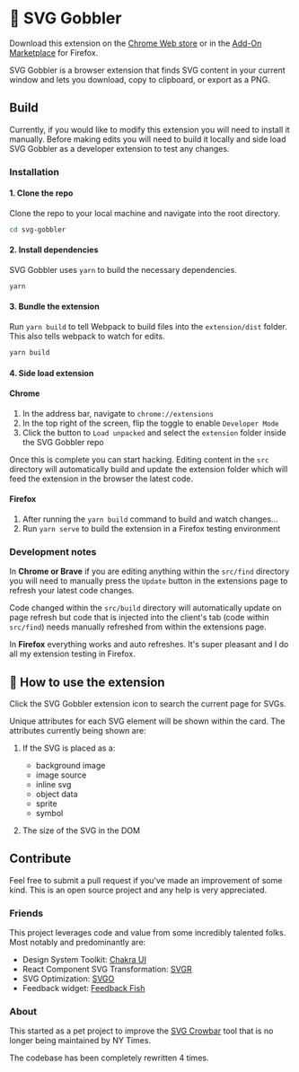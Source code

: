 # 👋 SVG Gobbler

Download this extension on the [Chrome Web store](https://chrome.google.com/webstore/detail/svg-gobbler/mpbmflcodadhgafbbakjeahpandgcbch?hl=en-US&authuser=0) or in the [Add-On Marketplace](https://addons.mozilla.org/en-US/firefox/addon/svg-gobbler/) for Firefox.

SVG Gobbler is a browser extension that finds SVG content in your current window and lets you download, copy to clipboard, or export as a PNG.

## Build

Currently, if you would like to modify this extension you will need to install it manually. Before making edits you will need to build it locally and side load SVG Gobbler as a developer extension to test any changes.

### Installation

#### 1. Clone the repo

Clone the repo to your local machine and navigate into the root directory.

```bash
cd svg-gobbler
```

#### 2. Install dependencies

SVG Gobbler uses `yarn` to build the necessary dependencies.

```bash
yarn
```

#### 3. Bundle the extension

Run `yarn build` to tell Webpack to build files into the `extension/dist` folder. This also tells webpack to watch for edits.

```bash
yarn build
```

#### 4. Side load extension

#### Chrome

1. In the address bar, navigate to `chrome://extensions`
1. In the top right of the screen, flip the toggle to enable `Developer Mode`
1. Click the button to `Load unpacked` and select the `extension` folder inside the SVG Gobbler repo

Once this is complete you can start hacking. Editing content in the `src` directory will automatically build and update the extension folder which will feed the extension in the browser the latest code.

#### Firefox

1. After running the `yarn build` command to build and watch changes...
1. Run `yarn serve` to build the extension in a Firefox testing environment

### Development notes

In **Chrome or Brave** if you are editing anything within the `src/find` directory you will need to manually press the `Update` button in the extensions page to refresh your latest code changes.

Code changed within the `src/build` directory will automatically update on page refresh but code that is injected into the client's tab (code within `src/find`) needs manually refreshed from within the extensions page.

In **Firefox** everything works and auto refreshes. It's super pleasant and I do all my extension testing in Firefox.

## 🎉 How to use the extension

Click the SVG Gobbler extension icon to search the current page for SVGs.

Unique attributes for each SVG element will be shown within the card. The attributes currently being shown are:

1. If the SVG is placed as a:

   - background image
   - image source
   - inline svg
   - object data
   - sprite
   - symbol

2. The size of the SVG in the DOM

## Contribute

Feel free to submit a pull request if you've made an improvement of some kind. This is an open source project and any help is very appreciated.

### Friends

This project leverages code and value from some incredibly talented folks. Most notably and predominantly are:

- Design System Toolkit: [Chakra UI](https://chakra-ui.com/)
- React Component SVG Transformation: [SVGR](https://react-svgr.com/)
- SVG Optimization: [SVGO](https://github.com/svg/svgo)
- Feedback widget: [Feedback Fish](https://feedback.fish/)

### About

This started as a pet project to improve the [SVG Crowbar](http://nytimes.github.com/svg-crowbar/) tool that is no longer being maintained by NY Times.

The codebase has been completely rewritten 4 times.
